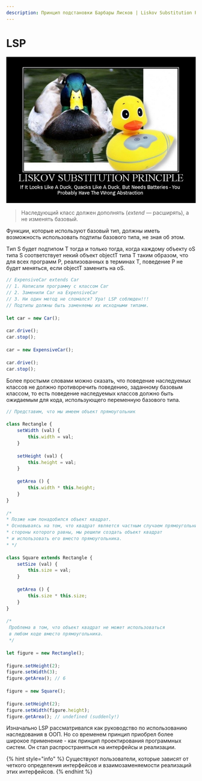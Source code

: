 ```yaml
---
description: Принцип подстановки Барбары Лисков | Liskov Substitution Principle | LSP
---
```


# LSP

![&#x41F;&#x440;&#x438;&#x43D;&#x446;&#x438;&#x43F; &#x43F;&#x43E;&#x434;&#x441;&#x442;&#x430;&#x43D;&#x43E;&#x432;&#x43A;&#x438; &#x411;&#x430;&#x440;&#x431;&#x430;&#x440;&#x44B; &#x41B;&#x438;&#x441;&#x43A;&#x43E;&#x432;](.gitbook/assets/image%20%283%29.png)

> Наследующий класс должен дополнять \(_extend_  — расширять\), а не изменять базовый.

 Функции, которые используют базовый тип, должны иметь возможность использовать подтипы базового типа, не зная об этом.

Tип S будет подтипом Т тогда и только тогда, когда каждому объекту oS типа S соответствует некий объект objectT типа T таким образом, что для всех программ P, реализованных в терминах T, поведение P не будет меняться, если objectT заменить на oS.

```javascript
// ExpensiveCar extends Car
// 1. Написали программу с классом Car
// 2. Заменили Car на ExpensiveCar
// 3. Ни один метод не сломался? Ура! LSP соблюден!!! 
// Подтипы должны быть заменяемы их исходными типами.

let car = new Car();

car.drive();
car.stop();

car = new ExpensiveCar();

car.drive();
car.stop();
```

Более простыми словами можно сказать, что поведение наследуемых классов не должно противоречить поведению, заданному базовым классом, то есть поведение наследуемых классов должно быть ожидаемым для кода, использующего переменную базового типа.

```javascript
// Представим, что мы имеем объект прямоугольник

class Rectangle {
    setWidth (val) {
        this.width = val;
    }

    setHeight (val) {
        this.height = val;
    }

    getArea () {
        this.width * this.height;
    }
}

/*
* Позже нам понадобился объект квадрат.
* Основываясь на том, что квадрат является частным случаем прямоугольника,
* стороны которого равны, мы решили создать объект квадрат
* и использовать его вместо прямоугольника.
* */

class Square extends Rectangle {
    setSize (val) {
        this.size = val;
    }

    getArea () {
        this.size * this.size;
    }
}

/*
 Проблема в том, что объект квадрат не может использоваться
 в любом коде вместо прямоугольника.
 */

let figure = new Rectangle();

figure.setHeight(2);
figure.setWidth(3);
figure.getArea(); // 6

figure = new Square();

figure.setHeight(2);
figure.setWidth(figure.height);
figure.getArea(); // undefined (suddenly!)

```

Изначально LSP рассматривался как руководство по использованию наследования в ООП. Но со временем принцип приобрел более широкое применение - как принцип проектирования программных систем. Он стал распространяться на интерфейсы и реализации.

{% hint style="info" %}
Существуют пользователи, которые зависят от четкого определения интерфейсов и взаимозаменяемости реализаций этих интерфейсов.
{% endhint %}

